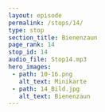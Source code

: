 ```yaml
---
layout: episode
permalink: /stops/14/
type: stop
section_title: Bienenzaun
page_rank: 14
stop_id: 14
audio_file: Stop14.mp3
hero_images:
 - path: 10-16.png
   alt_text: Minikarte
 - path: 14_Bild.jpg
   alt_text: Bienenzaun
---
```


